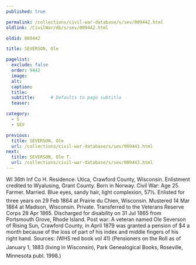 ```yaml
---
published: true

permalink: /collections/civil-war-database/s/sev/009442.html
oldlink: /CivilWar/db/s/sev/009442.html

oldid: 009442

title: SEVERSON, Ole

pagelist:
  exclude: false
  order: 9442
  image: 
  alt:
  caption:
  title:
  subtitle:      # Defaults to page subtitle
  teaser:

category: 
  - S 
  - SEV

previous:
  title: SEVERSON, Ole
  url: /collections/civil-war-database/s/sev/009441.html  
next:
  title: SEVERSON, Ole T.
  url: /collections/civil-war-database/s/sev/009443.html   
---
```

WI 36th Inf Co H. Residence: Utica, Crawford County, Wisconsin. Enlistment credited to Wyalusing, Grant County. Born in Norway. Civil War: Age 25. Farmer. Married. Blue eyes, sandy hair, light complexion, 5&#146;7&frac12;&#148;. Enlisted for three years on 29 Feb 1864 at Prairie du Chien, Wisconsin. Mustered 14 Mar 1864 at Madison, Wisconsin. Private. Transferred to the Veterans Reserve Corps 28 Apr 1865. Discharged for disability on 31 Jul 1865 from Portsmouth Grove, Rhode Island. Post war: A veteran named Ole Severson of Rising Sun, Crawford County, in April 1879 was granted a pension of $4 a month because of the loss of part of his index and middle fingers of his right hand. Sources: (WHS red book vol 41) (&#147;Pensioners on the Roll as of January 1, 1883 (living in Wisconsin)&#148;, Park Genealogical Books, Roseville, Minnesota publ. 1998.)